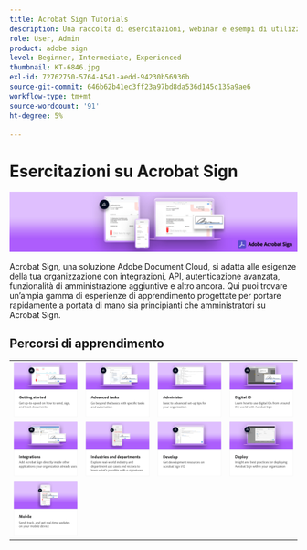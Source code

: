 ```yaml
---
title: Acrobat Sign Tutorials
description: Una raccolta di esercitazioni, webinar e esempi di utilizzo progettati per mettere rapidamente in sintonia principianti e amministratori su Acrobat Sign
role: User, Admin
product: adobe sign
level: Beginner, Intermediate, Experienced
thumbnail: KT-6846.jpg
exl-id: 72762750-5764-4541-aedd-94230b56936b
source-git-commit: 646b62b41ec3ff23a97bd8da536d145c135a9ae6
workflow-type: tm+mt
source-wordcount: '91'
ht-degree: 5%

---
```


# Esercitazioni su Acrobat Sign

![Acrobat Sign Hero Image](assets/Hero_Sign.jpg)

Acrobat Sign, una soluzione Adobe Document Cloud, si adatta alle esigenze della tua organizzazione con integrazioni, API, autenticazione avanzata, funzionalità di amministrazione aggiuntive e altro ancora. Qui puoi trovare un’ampia gamma di esperienze di apprendimento progettate per portare rapidamente a portata di mano sia principianti che amministratori su Acrobat Sign.

<div id="recs-overview-body-1"></div>
<div id="recs-overview-body-2"></div>
<div id="recs-overview-body-3"></div>
<div id="recs-overview-body-4"></div>
<div id="recs-overview-body-5"></div>
<div id="recs-overview-body-6"></div>

## Percorsi di apprendimento

<table style="table-layout:fixed">
<tr>
  <td>
    <a href="sign-beginner-tutorials/beginner-users-overview.md">
      <img alt="Introduzione" src="assets/AS_Title_Getting-Started.png" />
    </a>
  </td>
  <td>
    <a href="sign-advanced-users/advanced-users-overview.md">
      <img alt="Attività avanzate" src="assets/AS_Title_Advanced.png" />
    </a>
  </td>  
  <td>
    <a href="admin/intro-admin-overview.md">
      <img alt="Amministrare" src="assets/AS_Title_Administer.png" />
    </a>
  </td>
  <td>
    <a href="digitalid/digitalid-overview.md">
      <img alt="ID digitale" src="assets/AS_Title_DigitalID.png" />
    </a>
  </td>
</tr>
<tr>
  <td>
    <a href="integrations/integrations-overview.md">
      <img alt="Integrazioni" src="assets/AS_Title_Integrate.png" />
    </a>
  </td>
  <td>
    <a href="sign-usecase/expand-inspire-overview.md">
      <img alt="Settori e dipartimenti" src="assets/AS_Title_Industry.png" />
    </a>
  </td>
  <td>
    <a href="develop/develop-overview.md">
      <img alt="Sviluppare" src="assets/AS_Title_Develop.png" />
    </a>
  </td>
   <td>
    <a href="deploy-overview.md">
      <img alt="Distribuisci" src="assets/AS_Title_Deploy.png" />
    </a>
  </td>
</tr>
<tr>
  <td>
    <a href="mobile/mobile-overview.md">
      <img alt="Mobile" src="assets/AS_Title_Mobile.png" />
    </a>
  </td>  
</tr>
</table>
